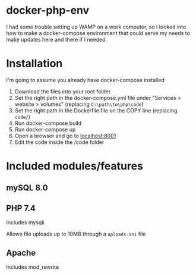 # docker-php-env
I had some trouble setting up WAMP on a work computer, so I looked into how to make a docker-compose environment that could serve my needs to make updates here and there if I needed.

# Installation
I'm going to assume you already have docker-compose installed
1. Download the files into your root folder
1. Set the right path in the docker-compose.yml file under "Services > website > volumes" (replacing `C:\path\to\php\code`)
1. Set the right path in the Dockerfile file on the COPY line (replacing `code/`)
1. Run docker-compose build
1. Run docker-compose up
1. Open a browser and go to [localhost:8001](http://localhost:8001)
1. Edit the code inside the /code folder

# Included modules/features
 ## mySQL 8.0
 ## PHP 7.4
 Includes mysqli
 
 Allows file uploads up to 10MB through a ``uploads.ini`` file
 ## Apache
 Includes mod_rewrite
